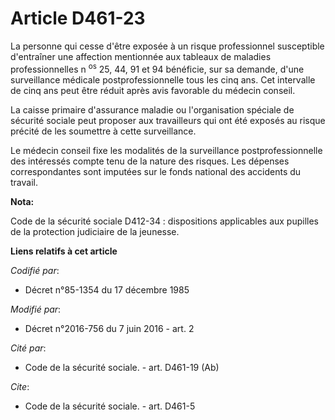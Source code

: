# Article D461-23

La personne qui cesse d'être exposée à un risque professionnel susceptible d'entraîner une affection mentionnée aux tableaux
de maladies professionnelles n
  <sup>os</sup> 25, 44, 91 et 94 bénéficie, sur sa demande, d'une surveillance médicale postprofessionnelle tous les cinq
ans. Cet intervalle de cinq ans peut être réduit après avis favorable du médecin conseil.

La caisse primaire d'assurance maladie ou l'organisation spéciale de sécurité sociale peut proposer aux travailleurs qui ont
été exposés au risque précité de les soumettre à cette surveillance.

Le médecin conseil fixe les modalités de la surveillance postprofessionnelle des intéressés compte tenu de la nature des
risques. Les dépenses correspondantes sont imputées sur le fonds national des accidents du travail.

**Nota:**

Code de la sécurité sociale D412-34 : dispositions applicables aux pupilles de la protection judiciaire de la jeunesse.

**Liens relatifs à cet article**

_Codifié par_:

  - Décret n°85-1354 du 17 décembre 1985

_Modifié par_:

  - Décret n°2016-756 du 7 juin 2016 - art. 2

_Cité par_:

  - Code de la sécurité sociale. - art. D461-19 (Ab)

_Cite_:

  - Code de la sécurité sociale. - art. D461-5
